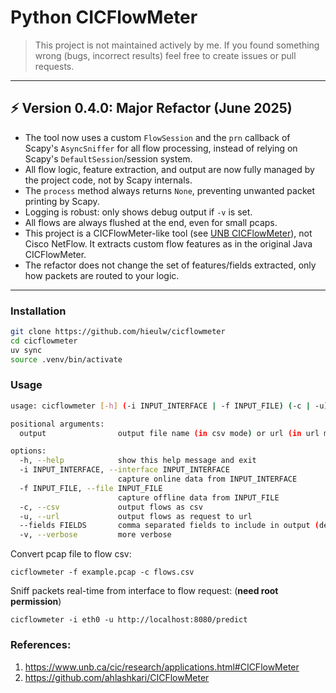 # Python CICFlowMeter

> This project is not maintained actively by me. If you found something wrong (bugs, incorrect results) feel free to create issues or pull requests.

---

## ⚡️ Version 0.4.0: Major Refactor (June 2025)

- The tool now uses a custom `FlowSession` and the `prn` callback of Scapy's `AsyncSniffer` for all flow processing, instead of relying on Scapy's `DefaultSession`/session system.
- All flow logic, feature extraction, and output are now fully managed by the project code, not by Scapy internals.
- The `process` method always returns `None`, preventing unwanted packet printing by Scapy.
- Logging is robust: only shows debug output if `-v` is set.
- All flows are always flushed at the end, even for small pcaps.
- This project is a CICFlowMeter-like tool (see [UNB CICFlowMeter](https://www.unb.ca/cic/research/applications.html#CICFlowMeter)), not Cisco NetFlow. It extracts custom flow features as in the original Java CICFlowMeter.
- The refactor does not change the set of features/fields extracted, only how packets are routed to your logic.

---

### Installation

```sh
git clone https://github.com/hieulw/cicflowmeter
cd cicflowmeter
uv sync
source .venv/bin/activate
```

### Usage

```sh
usage: cicflowmeter [-h] (-i INPUT_INTERFACE | -f INPUT_FILE) (-c | -u) [--fields FIELDS] [-v] output

positional arguments:
  output                output file name (in csv mode) or url (in url mode)

options:
  -h, --help            show this help message and exit
  -i INPUT_INTERFACE, --interface INPUT_INTERFACE
                        capture online data from INPUT_INTERFACE
  -f INPUT_FILE, --file INPUT_FILE
                        capture offline data from INPUT_FILE
  -c, --csv             output flows as csv
  -u, --url             output flows as request to url
  --fields FIELDS       comma separated fields to include in output (default: all)
  -v, --verbose         more verbose
```

Convert pcap file to flow csv:

```
cicflowmeter -f example.pcap -c flows.csv
```

Sniff packets real-time from interface to flow request: (**need root permission**)

```
cicflowmeter -i eth0 -u http://localhost:8080/predict
```

### References:

1. https://www.unb.ca/cic/research/applications.html#CICFlowMeter
2. https://github.com/ahlashkari/CICFlowMeter
